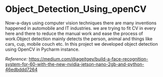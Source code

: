 # Object_Detection_Using_openCV


Now-a-days using computer vision techniques there are many inventions happened in automobile and IT industries. we are trying to fit CV in every here and there to reduce the manual work and ease the process of work.Object detection mainly detects the person, animal and things like cars, cup, mobile couch etc. In this project we developed object detection using OpenCV in Pycharm instance. 

_Reference:_
https://medium.com/@ageitgey/build-a-face-recognition-system-for-60-with-the-new-nvidia-jetson-nano-2gb-and-python-46edbddd7264
